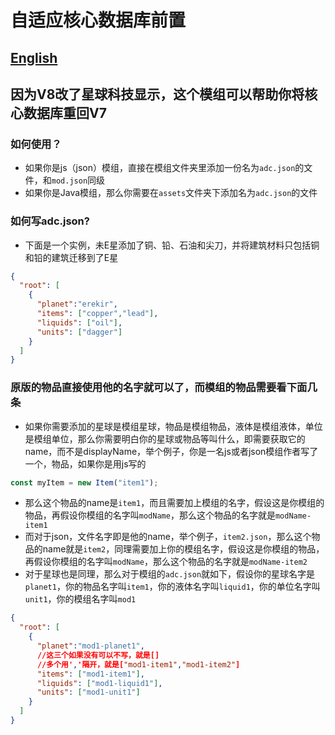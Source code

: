 # 自适应核心数据库前置
## [English](README.md)
## 因为V8改了星球科技显示，这个模组可以帮助你将核心数据库重回V7
### 如何使用？
- 如果你是js（json）模组，直接在模组文件夹里添加一份名为`adc.json`的文件，和`mod.json`同级
- 如果你是Java模组，那么你需要在`assets`文件夹下添加名为`adc.json`的文件
### 如何写adc.json?
- 下面是一个实例，未E星添加了铜、铅、石油和尖刀，并将建筑材料只包括铜和铅的建筑迁移到了E星
```json
{
  "root": [
    {
      "planet":"erekir",
      "items": ["copper","lead"],
      "liquids": ["oil"],
      "units": ["dagger"]
    }
  ]
}
```
### 原版的物品直接使用他的名字就可以了，而模组的物品需要看下面几条
- 如果你需要添加的星球是模组星球，物品是模组物品，液体是模组液体，单位是模组单位，那么你需要明白你的星球或物品等叫什么，即需要获取它的name，而不是displayName，举个例子，你是一名js或者json模组作者写了一个，物品，如果你是用js写的
```js
const myItem = new Item("item1");
```
- 那么这个物品的name是`item1`，而且需要加上模组的名字，假设这是你模组的物品，再假设你模组的名字叫`modName`，那么这个物品的名字就是`modName-item1`
- 而对于json，文件名字即是他的name，举个例子，`item2.json`，那么这个物品的name就是`item2`，同理需要加上你的模组名字，假设这是你模组的物品，再假设你模组的名字叫`modName`，那么这个物品的名字就是`modName-item2`
- 对于星球也是同理，那么对于模组的`adc.json`就如下，假设你的星球名字是`planet1`，你的物品名字叫`item1`，你的液体名字叫`liquid1`，你的单位名字叫`unit1`，你的模组名字叫`mod1`
```json
{
  "root": [
    {
      "planet":"mod1-planet1",
      //这三个如果没有可以不写，就是[]
      //多个用','隔开，就是["mod1-item1","mod1-item2"]
      "items": ["mod1-item1"],
      "liquids": ["mod1-liquid1"],
      "units": ["mod1-unit1"]
    }
  ]
}
```
